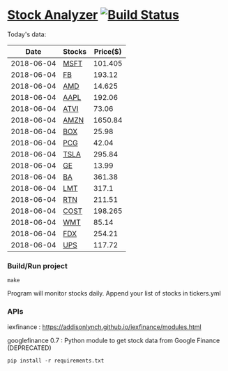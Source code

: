 # [Stock Analyzer](https://ogoyal.github.io/StockAnalyzer/) [![Build Status](https://travis-ci.org/ogoyal/StockAnalyzer.svg?branch=master)](https://travis-ci.org/ogoyal/StockAnalyzer)

Today's data:

| Date| Stocks| Price($) | 
| --- | --- | ---  | 
| 2018-06-04| [MSFT](https://plot.ly/~ogoyal/2)| 101.405 | 
| 2018-06-04| [FB](https://plot.ly/~ogoyal/4)| 193.12 | 
| 2018-06-04| [AMD](https://plot.ly/~ogoyal/6)| 14.625 | 
| 2018-06-04| [AAPL](https://plot.ly/~ogoyal/8)| 192.06 | 
| 2018-06-04| [ATVI](https://plot.ly/~ogoyal/10)| 73.06 | 
| 2018-06-04| [AMZN](https://plot.ly/~ogoyal/12)| 1650.84 | 
| 2018-06-04| [BOX](https://plot.ly/~ogoyal/14)| 25.98 | 
| 2018-06-04| [PCG](https://plot.ly/~ogoyal/16)| 42.04 | 
| 2018-06-04| [TSLA](https://plot.ly/~ogoyal/18)| 295.84 | 
| 2018-06-04| [GE](https://plot.ly/~ogoyal/20)| 13.99 | 
| 2018-06-04| [BA](https://plot.ly/~ogoyal/22)| 361.38 | 
| 2018-06-04| [LMT](https://plot.ly/~ogoyal/24)| 317.1 | 
| 2018-06-04| [RTN](https://plot.ly/~ogoyal/26)| 211.51 | 
| 2018-06-04| [COST](https://plot.ly/~ogoyal/28)| 198.265 | 
| 2018-06-04| [WMT](https://plot.ly/~ogoyal/30)| 85.14 | 
| 2018-06-04| [FDX](https://plot.ly/~ogoyal/32)| 254.21 | 
| 2018-06-04| [UPS](https://plot.ly/~ogoyal/34)| 117.72 | 

### Build/Run project

```
make
```

Program will monitor stocks daily. Append your list of stocks in tickers.yml

### APIs
iexfinance : https://addisonlynch.github.io/iexfinance/modules.html

googlefinance 0.7 : Python module to get stock data from Google Finance (DEPRECATED)

```
pip install -r requirements.txt
```
